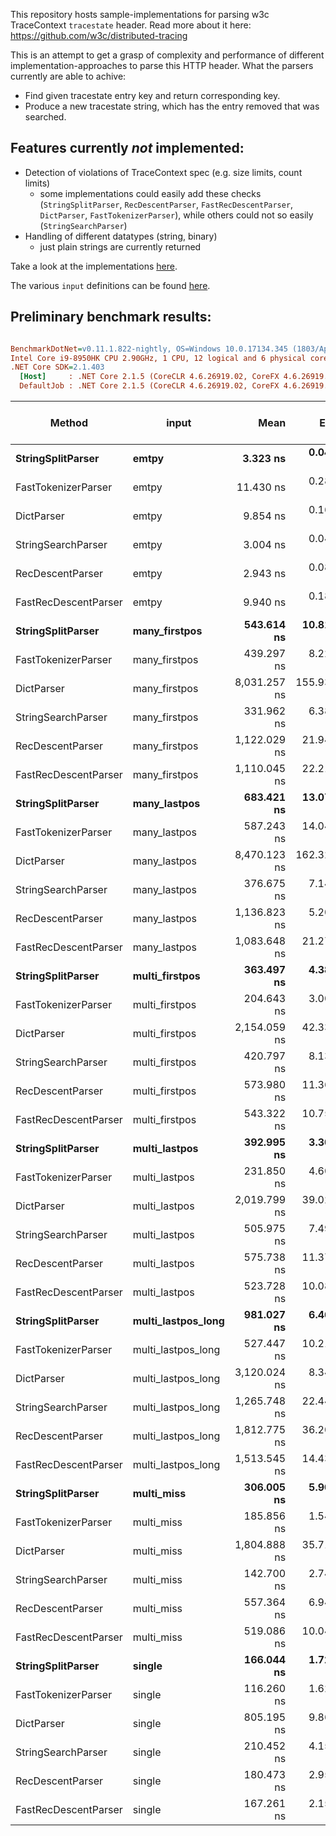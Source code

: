 This repository hosts sample-implementations for parsing w3c TraceContext `tracestate` header. Read more about it here: https://github.com/w3c/distributed-tracing

This is an attempt to get a grasp of complexity and performance of different implementation-approaches to parse this HTTP header. What the parsers currently are able to achive:
 * Find given tracestate entry key and return corresponding key.
 * Produce a new tracestate string, which has the entry removed that was searched.

 ## Features currently *not* implemented:
  * Detection of violations of TraceContext spec (e.g. size limits, count limits)
    * some implementations could easily add these checks (`StringSplitParser`, `RecDescentParser`, `FastRecDescentParser`, `DictParser`, `FastTokenizerParser`), while others could not so easily (`StringSearchParser`)
  * Handling of different datatypes (string, binary)
    * just plain strings are currently returned

Take a look at the implementations [here](TraceStateParsers).

The various `input` definitions can be found [here](TraceStateParsers.Benchmarks/Benchmarks.cs#L37).

## Preliminary benchmark results:
``` ini

BenchmarkDotNet=v0.11.1.822-nightly, OS=Windows 10.0.17134.345 (1803/April2018Update/Redstone4)
Intel Core i9-8950HK CPU 2.90GHz, 1 CPU, 12 logical and 6 physical cores
.NET Core SDK=2.1.403
  [Host]     : .NET Core 2.1.5 (CoreCLR 4.6.26919.02, CoreFX 4.6.26919.02), 64bit RyuJIT
  DefaultJob : .NET Core 2.1.5 (CoreCLR 4.6.26919.02, CoreFX 4.6.26919.02), 64bit RyuJIT


```
|               Method |              input |         Mean |       Error |      StdDev |       Median | Gen 0/1k Op | Gen 1/1k Op | Gen 2/1k Op | Allocated Memory/Op |
|--------------------- |------------------- |-------------:|------------:|------------:|-------------:|------------:|------------:|------------:|--------------------:|
|    **StringSplitParser** |              **emtpy** |     **3.323 ns** |   **0.0457 ns** |   **0.0382 ns** |     **3.329 ns** |           **-** |           **-** |           **-** |                   **-** |
|  FastTokenizerParser |              emtpy |    11.430 ns |   0.2865 ns |   0.2539 ns |    11.334 ns |           - |           - |           - |                   - |
|           DictParser |              emtpy |     9.854 ns |   0.1653 ns |   0.1546 ns |     9.924 ns |           - |           - |           - |                   - |
|   StringSearchParser |              emtpy |     3.004 ns |   0.0485 ns |   0.0405 ns |     3.015 ns |           - |           - |           - |                   - |
|     RecDescentParser |              emtpy |     2.943 ns |   0.0887 ns |   0.1021 ns |     2.953 ns |           - |           - |           - |                   - |
| FastRecDescentParser |              emtpy |     9.940 ns |   0.1895 ns |   0.1680 ns |     9.913 ns |           - |           - |           - |                   - |
|    **StringSplitParser** |      **many_firstpos** |   **543.614 ns** |  **10.8165 ns** |  **14.0644 ns** |   **547.632 ns** |      **0.1707** |           **-** |           **-** |              **1080 B** |
|  FastTokenizerParser |      many_firstpos |   439.297 ns |   8.2214 ns |   7.6903 ns |   443.011 ns |      0.0796 |           - |           - |               504 B |
|           DictParser |      many_firstpos | 8,031.257 ns | 155.9357 ns | 160.1345 ns | 8,038.960 ns |      0.5188 |           - |           - |              3272 B |
|   StringSearchParser |      many_firstpos |   331.962 ns |   6.3836 ns |   5.9713 ns |   333.734 ns |      0.0720 |           - |           - |               456 B |
|     RecDescentParser |      many_firstpos | 1,122.029 ns |  21.9447 ns |  27.7530 ns | 1,117.481 ns |      0.1049 |           - |           - |               672 B |
| FastRecDescentParser |      many_firstpos | 1,110.045 ns |  22.2129 ns |  46.8545 ns | 1,083.862 ns |      0.0896 |           - |           - |               568 B |
|    **StringSplitParser** |       **many_lastpos** |   **683.421 ns** |  **13.0785 ns** |  **14.5367 ns** |   **690.749 ns** |      **0.1707** |           **-** |           **-** |              **1080 B** |
|  FastTokenizerParser |       many_lastpos |   587.243 ns |  14.0411 ns |  12.4471 ns |   582.499 ns |      0.0792 |           - |           - |               504 B |
|           DictParser |       many_lastpos | 8,470.123 ns | 162.3215 ns | 159.4214 ns | 8,519.748 ns |      0.5188 |           - |           - |              3272 B |
|   StringSearchParser |       many_lastpos |   376.675 ns |   7.1448 ns |   7.3372 ns |   375.036 ns |      0.0925 |           - |           - |               584 B |
|     RecDescentParser |       many_lastpos | 1,136.823 ns |   5.2006 ns |   4.8646 ns | 1,137.906 ns |      0.1049 |           - |           - |               672 B |
| FastRecDescentParser |       many_lastpos | 1,083.648 ns |  21.2762 ns |  21.8491 ns | 1,078.840 ns |      0.0896 |           - |           - |               568 B |
|    **StringSplitParser** |     **multi_firstpos** |   **363.497 ns** |   **4.3829 ns** |   **3.8853 ns** |   **364.246 ns** |      **0.2031** |           **-** |           **-** |              **1280 B** |
|  FastTokenizerParser |     multi_firstpos |   204.643 ns |   3.0073 ns |   2.5112 ns |   204.497 ns |      0.0927 |           - |           - |               584 B |
|           DictParser |     multi_firstpos | 2,154.059 ns |  42.3387 ns |  55.0523 ns | 2,159.355 ns |      0.3014 |           - |           - |              1912 B |
|   StringSearchParser |     multi_firstpos |   420.797 ns |   8.1319 ns |   7.6066 ns |   418.751 ns |      0.1636 |           - |           - |              1032 B |
|     RecDescentParser |     multi_firstpos |   573.980 ns |  11.3640 ns |  13.9561 ns |   569.854 ns |      0.1192 |           - |           - |               752 B |
| FastRecDescentParser |     multi_firstpos |   543.322 ns |  10.7534 ns |  10.0588 ns |   542.390 ns |      0.1020 |           - |           - |               648 B |
|    **StringSplitParser** |      **multi_lastpos** |   **392.995 ns** |   **3.3029 ns** |   **3.0895 ns** |   **393.395 ns** |      **0.2007** |           **-** |           **-** |              **1264 B** |
|  FastTokenizerParser |      multi_lastpos |   231.850 ns |   4.6007 ns |   4.7246 ns |   230.011 ns |      0.0925 |           - |           - |               584 B |
|           DictParser |      multi_lastpos | 2,019.799 ns |  39.0226 ns |  41.7537 ns | 2,039.792 ns |      0.3052 |           - |           - |              1928 B |
|   StringSearchParser |      multi_lastpos |   505.975 ns |   7.4934 ns |   7.0093 ns |   507.431 ns |      0.1965 |           - |           - |              1240 B |
|     RecDescentParser |      multi_lastpos |   575.738 ns |  11.3765 ns |  15.1873 ns |   570.869 ns |      0.1192 |           - |           - |               752 B |
| FastRecDescentParser |      multi_lastpos |   523.728 ns |  10.0856 ns |  10.3571 ns |   522.717 ns |      0.1020 |           - |           - |               648 B |
|    **StringSplitParser** | **multi_lastpos_long** |   **981.027 ns** |   **6.4671 ns** |   **6.0493 ns** |   **981.351 ns** |      **0.6905** |      **0.0038** |           **-** |              **4352 B** |
|  FastTokenizerParser | multi_lastpos_long |   527.447 ns |  10.2112 ns |  11.3498 ns |   526.995 ns |      0.3376 |      0.0010 |           - |              2128 B |
|           DictParser | multi_lastpos_long | 3,120.024 ns |   8.3450 ns |   7.8059 ns | 3,120.726 ns |      0.9651 |      0.0076 |           - |              6096 B |
|   StringSearchParser | multi_lastpos_long | 1,265.748 ns |  22.4421 ns |  20.9923 ns | 1,275.494 ns |      0.8488 |      0.0019 |           - |              5344 B |
|     RecDescentParser | multi_lastpos_long | 1,812.775 ns |  36.2049 ns |  33.8661 ns | 1,820.597 ns |      0.3643 |           - |           - |              2296 B |
| FastRecDescentParser | multi_lastpos_long | 1,513.545 ns |  14.4326 ns |  12.0519 ns | 1,515.989 ns |      0.3471 |           - |           - |              2192 B |
|    **StringSplitParser** |         **multi_miss** |   **306.005 ns** |   **5.9000 ns** |   **7.8764 ns** |   **307.615 ns** |      **0.1345** |           **-** |           **-** |               **848 B** |
|  FastTokenizerParser |         multi_miss |   185.856 ns |   1.5458 ns |   1.4459 ns |   186.016 ns |      0.0470 |           - |           - |               296 B |
|           DictParser |         multi_miss | 1,804.888 ns |  35.7199 ns |  53.4639 ns | 1,804.821 ns |      0.3223 |           - |           - |              2040 B |
|   StringSearchParser |         multi_miss |   142.700 ns |   2.7435 ns |   2.8173 ns |   143.377 ns |      0.0570 |           - |           - |               360 B |
|     RecDescentParser |         multi_miss |   557.364 ns |   6.9408 ns |   6.4925 ns |   557.836 ns |      0.1135 |           - |           - |               720 B |
| FastRecDescentParser |         multi_miss |   519.086 ns |  10.0477 ns |  13.0648 ns |   520.112 ns |      0.0973 |           - |           - |               616 B |
|    **StringSplitParser** |             **single** |   **166.044 ns** |   **1.7288 ns** |   **1.6171 ns** |   **165.721 ns** |      **0.0558** |           **-** |           **-** |               **352 B** |
|  FastTokenizerParser |             single |   116.260 ns |   1.6278 ns |   1.3593 ns |   116.029 ns |      0.0355 |           - |           - |               224 B |
|           DictParser |             single |   805.195 ns |   9.8640 ns |   8.7442 ns |   807.922 ns |      0.0896 |           - |           - |               568 B |
|   StringSearchParser |             single |   210.452 ns |   4.1501 ns |   3.8820 ns |   209.881 ns |      0.0455 |           - |           - |               288 B |
|     RecDescentParser |             single |   180.473 ns |   2.9507 ns |   2.6157 ns |   181.073 ns |      0.0622 |           - |           - |               392 B |
| FastRecDescentParser |             single |   167.261 ns |   2.1592 ns |   1.8031 ns |   167.499 ns |      0.0455 |           - |           - |               288 B |
